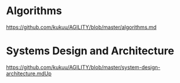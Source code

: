 # Algorithms

https://github.com/kukuu/AGILITY/blob/master/algorithms.md

# Systems Design and Architecture

https://github.com/kukuu/AGILITY/blob/master/system-design-architecture.mdUp
